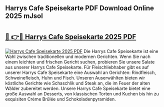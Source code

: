## Harrys Cafe Speisekarte PDF Download Online 2025 mJsol

# <h2><a href="http://gcccl2u.nevu.top/?p=Harrys+Cafe+Speisekarte">🔗 👉🔴 Harrys Cafe Speisekarte 2025 PDF</a></h2>

[![Harrys Cafe Speisekarte 2025 PDF](https://i.imgur.com/dBaPXMq.png)](http://gcccl2u.nevu.top/?p=Harrys+Cafe+Speisekarte)
Die Harrys Cafe Speisekarte ist eine Wahl zwischen traditionellen und modernen Gerichten. Wenn Sie nach einem leichten und frischen Gericht suchen, probieren Sie unsere Salate aus unserer Harrys Cafe Speisekarte. Für Fleischliebhaber gibt es auf unserer Harrys Cafe Speisekarte eine Auswahl an Gerichten: Rindfleisch, Schweinefleisch, Huhn und Fisch. Unseren Auserwählten bieten wir köstliche Gerichte wie Schaschlik und Steak an, die im Feuer der alten Wälder zubereitet werden. Unsere Harrys Cafe Speisekarte bietet eine große Auswahl an Desserts, von klassischen Torten und Kuchen bis hin zu exquisiten Crème Brûlée und Schokoladenpyramiden.
